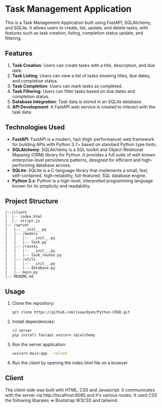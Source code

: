 # Task Management Application

This is a Task Management Application built using FastAPI, SQLAlchemy, and SQLite. It allows users to create, list, update, and delete tasks, with features such as task creation, listing, completion status update, and filtering.

## Features

1. **Task Creation**: Users can create tasks with a title, description, and due date.
2. **Task Listing**: Users can view a list of tasks showing titles, due dates, and completion status.
3. **Task Completion**: Users can mark tasks as completed.
4. **Task Filtering**: Users can filter tasks based on due dates and completion status.
5. **Database Integration**: Task data is stored in an SQLite database.
6. **API Development**: A FastAPI web service is created to interact with the task data.

## Technologies Used

- **FastAPI**: FastAPI is a modern, fast (high-performance) web framework for building APIs with Python 3.7+ based on standard Python type hints.
- **SQLAlchemy**: SQLAlchemy is a SQL toolkit and Object-Relational Mapping (ORM) library for Python. It provides a full suite of well-known enterprise-level persistence patterns, designed for efficient and high-performing database access.
- **SQLite**: SQLite is a C-language library that implements a small, fast, self-contained, high-reliability, full-featured, SQL database engine.
- **Python 3.x**: Python is a high-level, interpreted programming language known for its simplicity and readability.

## Project Structure

```
/--/client
|  |-- index.html
|  |-- stript.js
|-- /server
|   |-- __init__.py
|   |-- /models
|   |   |-- __init__.py
|   |   |-- task.py
|   |-- /routes
|   |   |-- __init__.py
|   |   |-- task_routes.py
|   |-- /utils
|   |   |-- __init__.py
|   |   |-- database.py
|   |-- main.py
|-- README.md
```

## Usage

1. Clone the repository:
   ```bash
   git clone https://github.com/isaac0yen/Python-CRUD.git
   ```

2. Install dependencies:
   ```bash
   cd server
   pip install fastapi uvicorn sqlalchemy
   ```

3. Run the server application:
   ```bash
   uvicorn main:app --reload
   ```
4. Run the client by opening the index.html file on a browser



## Client
The client-side was built with HTML, CSS and Javascript.
It communicates with the server via http://localhost:8080 and it's various routes.
It used CSS the following libaraies => Bootstrap W3CSS and tailwind.
